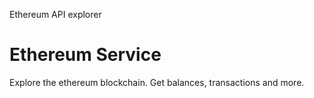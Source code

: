 Ethereum API explorer

# Ethereum Service

Explore the ethereum blockchain. Get balances, transactions and more.
